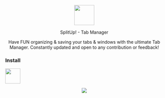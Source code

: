 <p align="center">
  <img width="64" height ="64" src="https://github.com/onaralili/SplitUp/blob/master/SplitLogo.png" />
</p>
<p align="center" >
    SplitUp! - Tab Manager
<p>
<center>Have FUN organizing & saving your tabs & windows with the ultimate Tab Manager.
  Constantly updated and open to any contribution or feedback! </center>
  
### Install
<a href="https://chrome.google.com/webstore/detail/splitup/bhoodecbejheonelhikcfahgpgahffmf"><img src="https://raw.githubusercontent.com/alrra/browser-logos/master/src/chrome/chrome_128x128.png" width="48" /></a>

<p align="center">
  <img src="https://lh3.googleusercontent.com/5LA6oZx8-pz9PXISzOnGv_-tMoKU7yvGSVHvnpLWWAKVEqkrEX4qfX16KztwC9zwxjGkp9SvAA=w640-h400-e365" />
</p>


